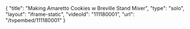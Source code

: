 {
    "title": "Making Amaretto Cookies w Breville Stand Mixer",
    "type": "solo",
    "layout": "iframe-static",
    "videoId": "111180001",
    "url": "\/tvpembed\/111180001"
}